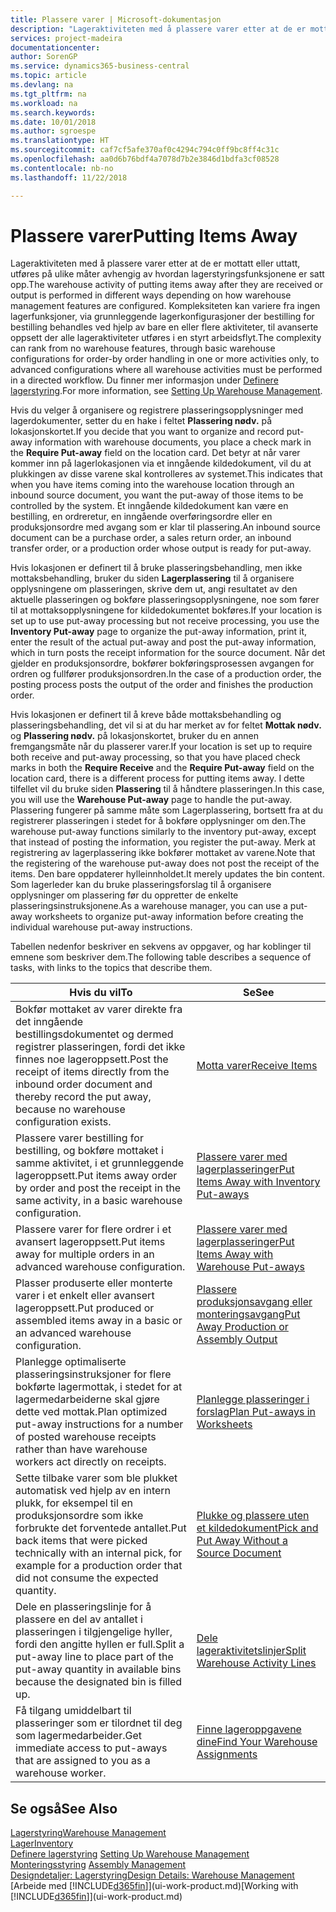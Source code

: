 ```yaml
---
title: Plassere varer | Microsoft-dokumentasjon
description: "Lageraktiviteten med å plassere varer etter at de er mottatt eller uttatt, utføres på ulike måter avhengig av hvordan lagerstyringsfunksjonene er satt opp."
services: project-madeira
documentationcenter: 
author: SorenGP
ms.service: dynamics365-business-central
ms.topic: article
ms.devlang: na
ms.tgt_pltfrm: na
ms.workload: na
ms.search.keywords: 
ms.date: 10/01/2018
ms.author: sgroespe
ms.translationtype: HT
ms.sourcegitcommit: caf7cf5afe370af0c4294c794c0ff9bc8ff4c31c
ms.openlocfilehash: aa0d6b76bdf4a7078d7b2e3846d1bdfa3cf08528
ms.contentlocale: nb-no
ms.lasthandoff: 11/22/2018

---
```

# <a name="putting-items-away"></a><span data-ttu-id="65efc-103">Plassere varer</span><span class="sxs-lookup"><span data-stu-id="65efc-103">Putting Items Away</span></span>
<span data-ttu-id="65efc-104">Lageraktiviteten med å plassere varer etter at de er mottatt eller uttatt, utføres på ulike måter avhengig av hvordan lagerstyringsfunksjonene er satt opp.</span><span class="sxs-lookup"><span data-stu-id="65efc-104">The warehouse activity of putting items away after they are received or output is performed in different ways depending on how warehouse management features are configured.</span></span> <span data-ttu-id="65efc-105">Kompleksiteten kan variere fra ingen lagerfunksjoner, via grunnleggende lagerkonfigurasjoner der bestilling for bestilling behandles ved hjelp av bare en eller flere aktiviteter, til avanserte oppsett der alle lageraktiviteter utføres i en styrt arbeidsflyt.</span><span class="sxs-lookup"><span data-stu-id="65efc-105">The complexity can rank from no warehouse features, through basic warehouse configurations for order-by order handling in one or more activities only, to advanced configurations where all warehouse activities must be performed in a directed workflow.</span></span> <span data-ttu-id="65efc-106">Du finner mer informasjon under [Definere lagerstyring](warehouse-setup-warehouse.md).</span><span class="sxs-lookup"><span data-stu-id="65efc-106">For more information, see [Setting Up Warehouse Management](warehouse-setup-warehouse.md).</span></span>

<span data-ttu-id="65efc-107">Hvis du velger å organisere og registrere plasseringsopplysninger med lagerdokumenter, setter du en hake i feltet **Plassering nødv.** på lokasjonskortet.</span><span class="sxs-lookup"><span data-stu-id="65efc-107">If you decide that you want to organize and record put-away information with warehouse documents, you place a check mark in the **Require Put-away** field on the location card.</span></span> <span data-ttu-id="65efc-108">Det betyr at når varer kommer inn på lagerlokasjonen via et inngående kildedokument, vil du at plukkingen av disse varene skal kontrolleres av systemet.</span><span class="sxs-lookup"><span data-stu-id="65efc-108">This indicates that when you have items coming into the warehouse location through an inbound source document, you want the put-away of those items to be controlled by the system.</span></span> <span data-ttu-id="65efc-109">Et inngående kildedokument kan være en bestilling, en ordreretur, en inngående overføringsordre eller en produksjonsordre med avgang som er klar til plassering.</span><span class="sxs-lookup"><span data-stu-id="65efc-109">An inbound source document can be a purchase order, a sales return order, an inbound transfer order, or a production order whose output is ready for put-away.</span></span>  

<span data-ttu-id="65efc-110">Hvis lokasjonen er definert til å bruke plasseringsbehandling, men ikke mottaksbehandling, bruker du siden **Lagerplassering** til å organisere opplysningene om plasseringen, skrive dem ut, angi resultatet av den aktuelle plasseringen og bokføre plasseringsopplysningene, noe som fører til at mottaksopplysningene for kildedokumentet bokføres.</span><span class="sxs-lookup"><span data-stu-id="65efc-110">If your location is set up to use put-away processing but not receive processing, you use the **Inventory Put-away** page to organize the put-away information, print it, enter the result of the actual put-away and post the put-away information, which in turn posts the receipt information for the source document.</span></span> <span data-ttu-id="65efc-111">Når det gjelder en produksjonsordre, bokfører bokføringsprosessen avgangen for ordren og fullfører produksjonsordren.</span><span class="sxs-lookup"><span data-stu-id="65efc-111">In the case of a production order, the posting process posts the output of the order and finishes the production order.</span></span>

<span data-ttu-id="65efc-112">Hvis lokasjonen er definert til å kreve både mottaksbehandling og plasseringsbehandling, det vil si at du har merket av for feltet **Mottak nødv.** og **Plassering nødv.** på lokasjonskortet, bruker du en annen fremgangsmåte når du plasserer varer.</span><span class="sxs-lookup"><span data-stu-id="65efc-112">If your location is set up to require both receive and put-away processing, so that you have placed check marks in both the **Require Receive** and the **Require Put-away** field on the location card, there is a different process for putting items away.</span></span> <span data-ttu-id="65efc-113">I dette tilfellet vil du bruke siden  **Plassering** til å håndtere plasseringen.</span><span class="sxs-lookup"><span data-stu-id="65efc-113">In this case, you will use the **Warehouse Put-away** page to handle the put-away.</span></span> <span data-ttu-id="65efc-114">Plassering fungerer på samme måte som Lagerplassering, bortsett fra at du registrerer plasseringen i stedet for å bokføre opplysninger om den.</span><span class="sxs-lookup"><span data-stu-id="65efc-114">The warehouse put-away functions similarly to the inventory put-away, except that instead of posting the information, you register the put-away.</span></span> <span data-ttu-id="65efc-115">Merk at registrering av lagerplassering ikke bokfører mottaket av varene.</span><span class="sxs-lookup"><span data-stu-id="65efc-115">Note that the registering of the warehouse put-away does not post the receipt of the items.</span></span> <span data-ttu-id="65efc-116">Den bare oppdaterer hylleinnholdet.</span><span class="sxs-lookup"><span data-stu-id="65efc-116">It merely updates the bin content.</span></span> <span data-ttu-id="65efc-117">Som lagerleder kan du bruke plasseringsforslag til å organisere opplysninger om plassering før du oppretter de enkelte plasseringsinstruksjonene.</span><span class="sxs-lookup"><span data-stu-id="65efc-117">As a warehouse manager, you can use a put-away worksheets to organize put-away information before creating the individual warehouse put-away instructions.</span></span>

<span data-ttu-id="65efc-118">Tabellen nedenfor beskriver en sekvens av oppgaver, og har koblinger til emnene som beskriver dem.</span><span class="sxs-lookup"><span data-stu-id="65efc-118">The following table describes a sequence of tasks, with links to the topics that describe them.</span></span>   

|<span data-ttu-id="65efc-119">**Hvis du vil**</span><span class="sxs-lookup"><span data-stu-id="65efc-119">**To**</span></span>|<span data-ttu-id="65efc-120">**Se**</span><span class="sxs-lookup"><span data-stu-id="65efc-120">**See**</span></span>|  
|------------|-------------|  
|<span data-ttu-id="65efc-121">Bokfør mottaket av varer direkte fra det inngående bestillingsdokumentet og dermed registrer plasseringen, fordi det ikke finnes noe lageroppsett.</span><span class="sxs-lookup"><span data-stu-id="65efc-121">Post the receipt of items directly from the inbound order document and thereby record the put away, because no warehouse configuration exists.</span></span>|[<span data-ttu-id="65efc-122">Motta varer</span><span class="sxs-lookup"><span data-stu-id="65efc-122">Receive Items</span></span>](warehouse-how-receive-items.md)|  
|<span data-ttu-id="65efc-123">Plassere varer bestilling for bestilling, og bokføre mottaket i samme aktivitet, i et grunnleggende lageroppsett.</span><span class="sxs-lookup"><span data-stu-id="65efc-123">Put items away order by order and post the receipt in the same activity, in a basic warehouse configuration.</span></span>|[<span data-ttu-id="65efc-124">Plassere varer med lagerplasseringer</span><span class="sxs-lookup"><span data-stu-id="65efc-124">Put Items Away with Inventory Put-aways</span></span>](warehouse-how-to-put-items-away-with-inventory-put-aways.md)|  
|<span data-ttu-id="65efc-125">Plassere varer for flere ordrer i et avansert lageroppsett.</span><span class="sxs-lookup"><span data-stu-id="65efc-125">Put items away for multiple orders in an advanced warehouse configuration.</span></span>|[<span data-ttu-id="65efc-126">Plassere varer med lagerplasseringer</span><span class="sxs-lookup"><span data-stu-id="65efc-126">Put Items Away with Warehouse Put-aways</span></span>](warehouse-how-to-put-items-away-with-warehouse-put-aways.md)|  
|<span data-ttu-id="65efc-127">Plasser produserte eller monterte varer i et enkelt eller avansert lageroppsett.</span><span class="sxs-lookup"><span data-stu-id="65efc-127">Put produced or assembled items away in a basic or an advanced warehouse configuration.</span></span>|[<span data-ttu-id="65efc-128">Plassere produksjonsavgang eller monteringsavgang</span><span class="sxs-lookup"><span data-stu-id="65efc-128">Put Away Production or Assembly Output</span></span>](warehouse-how-to-put-away-production-output.md)|
|<span data-ttu-id="65efc-129">Planlegge optimaliserte plasseringsinstruksjoner for flere bokførte lagermottak, i stedet for at lagermedarbeiderne skal gjøre dette ved mottak.</span><span class="sxs-lookup"><span data-stu-id="65efc-129">Plan optimized put-away instructions for a number of posted warehouse receipts rather than have warehouse workers act directly on receipts.</span></span>|[<span data-ttu-id="65efc-130">Planlegge plasseringer i forslag</span><span class="sxs-lookup"><span data-stu-id="65efc-130">Plan Put-aways in Worksheets</span></span>](warehouse-how-to-plan-put-aways-in-worksheets.md)|  
|<span data-ttu-id="65efc-131">Sette tilbake varer som ble plukket automatisk ved hjelp av en intern plukk, for eksempel til en produksjonsordre som ikke forbrukte det forventede antallet.</span><span class="sxs-lookup"><span data-stu-id="65efc-131">Put back items that were picked technically with an internal pick, for example for a production order that did not consume the expected quantity.</span></span>|[<span data-ttu-id="65efc-132">Plukke og plassere uten et kildedokument</span><span class="sxs-lookup"><span data-stu-id="65efc-132">Pick and Put Away Without a Source Document</span></span>](warehouse-how-to-create-put-aways-from-internal-put-aways.md)|
|<span data-ttu-id="65efc-133">Dele en plasseringslinje for å plassere en del av antallet i plasseringen i tilgjengelige hyller, fordi den angitte hyllen er full.</span><span class="sxs-lookup"><span data-stu-id="65efc-133">Split a put-away line to place part of the put-away quantity in available bins because the designated bin is filled up.</span></span>|[<span data-ttu-id="65efc-134">Dele lageraktivitetslinjer</span><span class="sxs-lookup"><span data-stu-id="65efc-134">Split Warehouse Activity Lines</span></span>](warehouse-how-to-split-warehouse-activity-lines.md)|
|<span data-ttu-id="65efc-135">Få tilgang umiddelbart til plasseringer som er tilordnet til deg som lagermedarbeider.</span><span class="sxs-lookup"><span data-stu-id="65efc-135">Get immediate access to put-aways that are assigned to you as a warehouse worker.</span></span>|[<span data-ttu-id="65efc-136">Finne lageroppgavene dine</span><span class="sxs-lookup"><span data-stu-id="65efc-136">Find Your Warehouse Assignments</span></span>](warehouse-how-to-find-your-warehouse-assignments.md)|    

## <a name="see-also"></a><span data-ttu-id="65efc-137">Se også</span><span class="sxs-lookup"><span data-stu-id="65efc-137">See Also</span></span>  
[<span data-ttu-id="65efc-138">Lagerstyring</span><span class="sxs-lookup"><span data-stu-id="65efc-138">Warehouse Management</span></span>](warehouse-manage-warehouse.md)  
[<span data-ttu-id="65efc-139">Lager</span><span class="sxs-lookup"><span data-stu-id="65efc-139">Inventory</span></span>](inventory-manage-inventory.md)  
<span data-ttu-id="65efc-140">[Definere lagerstyring](warehouse-setup-warehouse.md)   </span><span class="sxs-lookup"><span data-stu-id="65efc-140">[Setting Up Warehouse Management](warehouse-setup-warehouse.md)   </span></span>  
<span data-ttu-id="65efc-141">[Monteringsstyring](assembly-assemble-items.md)  </span><span class="sxs-lookup"><span data-stu-id="65efc-141">[Assembly Management](assembly-assemble-items.md)  </span></span>  
[<span data-ttu-id="65efc-142">Designdetaljer: Lagerstyring</span><span class="sxs-lookup"><span data-stu-id="65efc-142">Design Details: Warehouse Management</span></span>](design-details-warehouse-management.md)  
<span data-ttu-id="65efc-143">[Arbeide med [!INCLUDE[d365fin](includes/d365fin_md.md)]](ui-work-product.md)</span><span class="sxs-lookup"><span data-stu-id="65efc-143">[Working with [!INCLUDE[d365fin](includes/d365fin_md.md)]](ui-work-product.md)</span></span>  

